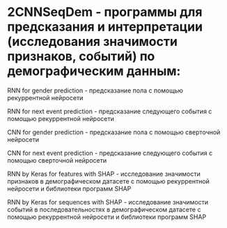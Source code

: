 # 2CNNSeqDem - программы для предсказания и интерпретации (исследования значимости признаков, событий) по демографическим данным:

 
RNN for gender prediction - предсказание пола с помощью рекуррентной нейросети
 
RNN for next event prediction - предсказание следующего события с помощью рекуррентной нейросети
 
СNN for gender prediction - предсказание пола с помощью сверточной нейросети
 
СNN for next event prediction - предсказание следующего события с помощью сверточной нейросети

RNN by Keras for features with SHAP - исследование значимости признаков в демографическом датасете с помощью рекуррентной нейросети и библиотеки программ SHAP

RNN by Keras for sequences with SHAP - исследование значимости событий в последовательностях в демографическом датасете с помощью рекуррентной нейросети и библиотеки программ SHAP
